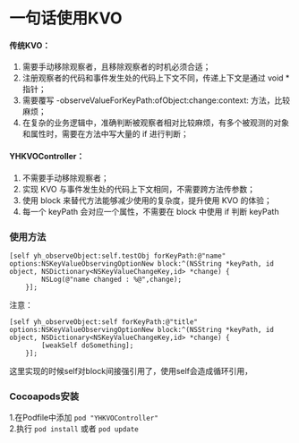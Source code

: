 
# 一句话使用KVO

#### 传统KVO：
1. 需要手动移除观察者，且移除观察者的时机必须合适；
2. 注册观察者的代码和事件发生处的代码上下文不同，传递上下文是通过 void * 指针；
3. 需要覆写 -observeValueForKeyPath:ofObject:change:context: 方法，比较麻烦；
4. 在复杂的业务逻辑中，准确判断被观察者相对比较麻烦，有多个被观测的对象和属性时，需要在方法中写大量的 if 进行判断；

#### YHKVOController：

1. 不需要手动移除观察者；
2. 实现 KVO 与事件发生处的代码上下文相同，不需要跨方法传参数；
3. 使用 block 来替代方法能够减少使用的复杂度，提升使用 KVO 的体验；
4. 每一个 keyPath 会对应一个属性，不需要在 block 中使用 if 判断 keyPath

### 使用方法

```
[self yh_observeObject:self.testObj forKeyPath:@"name" options:NSKeyValueObservingOptionNew block:^(NSString *keyPath, id object, NSDictionary<NSKeyValueChangeKey,id> *change) {
        NSLog(@"name changed : %@",change);
    }];

```

注意：

```
[self yh_observeObject:self forKeyPath:@"title" options:NSKeyValueObservingOptionNew block:^(NSString *keyPath, id object, NSDictionary<NSKeyValueChangeKey,id> *change) {
        [weakSelf doSomething];
    }];

```

这里实现的时候self对block间接强引用了，使用self会造成循环引用，

### Cocoapods安装

1.在Podfile中添加 ``pod "YHKVOController"``  
2.执行 ``pod install`` 或者 ``pod update``
